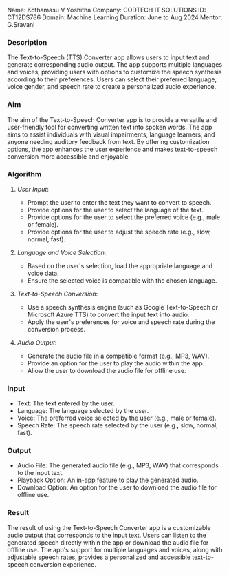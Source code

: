 Name: Kothamasu V Yoshitha 
Company: CODTECH IT SOLUTIONS
ID: CT12DS786 
Domain: Machine Learning 
Duration: June to Aug 2024 Mentor: G.Sravani

### Description
The Text-to-Speech (TTS) Converter app allows users to input text and generate corresponding audio output. The app supports multiple languages and voices, providing users with options to customize the speech synthesis according to their preferences. Users can select their preferred language, voice gender, and speech rate to create a personalized audio experience.

### Aim
The aim of the Text-to-Speech Converter app is to provide a versatile and user-friendly tool for converting written text into spoken words. The app aims to assist individuals with visual impairments, language learners, and anyone needing auditory feedback from text. By offering customization options, the app enhances the user experience and makes text-to-speech conversion more accessible and enjoyable.

### Algorithm
1. *User Input*:
    - Prompt the user to enter the text they want to convert to speech.
    - Provide options for the user to select the language of the text.
    - Provide options for the user to select the preferred voice (e.g., male or female).
    - Provide options for the user to adjust the speech rate (e.g., slow, normal, fast).

2. *Language and Voice Selection*:
    - Based on the user's selection, load the appropriate language and voice data.
    - Ensure the selected voice is compatible with the chosen language.

3. *Text-to-Speech Conversion*:
    - Use a speech synthesis engine (such as Google Text-to-Speech or Microsoft Azure TTS) to convert the input text into audio.
    - Apply the user's preferences for voice and speech rate during the conversion process.

4. *Audio Output*:
    - Generate the audio file in a compatible format (e.g., MP3, WAV).
    - Provide an option for the user to play the audio within the app.
    - Allow the user to download the audio file for offline use.

### Input
- Text: The text entered by the user.
- Language: The language selected by the user.
- Voice: The preferred voice selected by the user (e.g., male or female).
- Speech Rate: The speech rate selected by the user (e.g., slow, normal, fast).

### Output
- Audio File: The generated audio file (e.g., MP3, WAV) that corresponds to the input text.
- Playback Option: An in-app feature to play the generated audio.
- Download Option: An option for the user to download the audio file for offline use.

### Result
The result of using the Text-to-Speech Converter app is a customizable audio output that corresponds to the input text. Users can listen to the generated speech directly within the app or download the audio file for offline use. The app's support for multiple languages and voices, along with adjustable speech rates, provides a personalized and accessible text-to-speech conversion experience.
